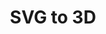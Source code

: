 ---
title: SVG to 3D
eleventyNavigation:
  title: SVG to 3D
  key: en_bonus_3dsvg
  parent: en_bonus
  order: 2
---